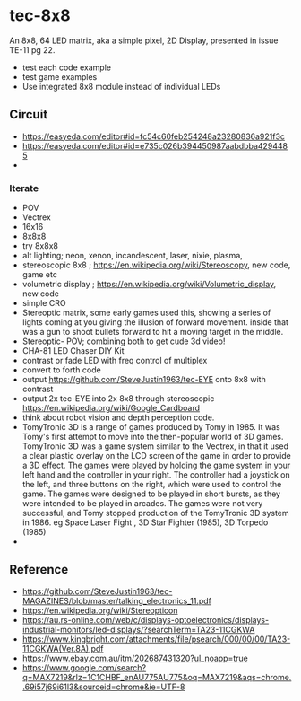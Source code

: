 # tec-8x8

An 8x8, 64 LED matrix, aka a simple pixel, 2D Display, presented in issue TE-11 pg 22.
- test each code example
- test game examples
- Use integrated 8x8 module instead of individual LEDs


## Circuit
- https://easyeda.com/editor#id=fc54c60feb254248a23280836a921f3c
- https://easyeda.com/editor#id=e735c026b394450987aabdbba4294485
- 

### Iterate
- POV
- Vectrex
- 16x16
- 8x8x8
- try 8x8x8
- alt lighting; neon, xenon, incandescent, laser, nixie, plasma, 
- stereoscopic 8x8 ; https://en.wikipedia.org/wiki/Stereoscopy, new code, game etc
- volumetric display ; https://en.wikipedia.org/wiki/Volumetric_display, new code
- simple CRO
- Stereoptic matrix, some early games used this, showing a series of lights coming at you giving the illusion of forward movement. inside that was a gun to shoot bullets forward to hit a moving target in the middle. 
- Stereoptic- POV; combining both to get cude 3d video! 
- CHA-81 LED Chaser DIY Kit
- contrast or fade LED with freq control of multiplex
- convert to forth code
- output https://github.com/SteveJustin1963/tec-EYE onto 8x8 with contrast
- output 2x tec-EYE into 2x 8x8 through stereoscopic https://en.wikipedia.org/wiki/Google_Cardboard
- think about robot vision and depth perception code.
- TomyTronic 3D is a range of games produced by Tomy in 1985. It was Tomy's first attempt to move into the then-popular world of 3D games. TomyTronic 3D was a game system similar to the Vectrex, in that it used a clear plastic overlay on the LCD screen of the game in order to provide a 3D effect. The games were played by holding the game system in your left hand and the controller in your right. The controller had a joystick on the left, and three buttons on the right, which were used to control the game. The games were designed to be played in short bursts, as they were intended to be played in arcades. The games were not very successful, and Tomy stopped production of the TomyTronic 3D system in 1986. eg Space Laser Fight , 3D Star Fighter (1985), 3D Torpedo (1985)
- 
## Reference
- https://github.com/SteveJustin1963/tec-MAGAZINES/blob/master/talking_electronics_11.pdf
- https://en.wikipedia.org/wiki/Stereopticon
- https://au.rs-online.com/web/c/displays-optoelectronics/displays-industrial-monitors/led-displays/?searchTerm=TA23-11CGKWA
- https://www.kingbright.com/attachments/file/psearch/000/00/00/TA23-11CGKWA(Ver.8A).pdf
- https://www.ebay.com.au/itm/202687431320?ul_noapp=true
- https://www.google.com/search?q=MAX7219&rlz=1C1CHBF_enAU775AU775&oq=MAX7219&aqs=chrome..69i57j69i61l3&sourceid=chrome&ie=UTF-8
